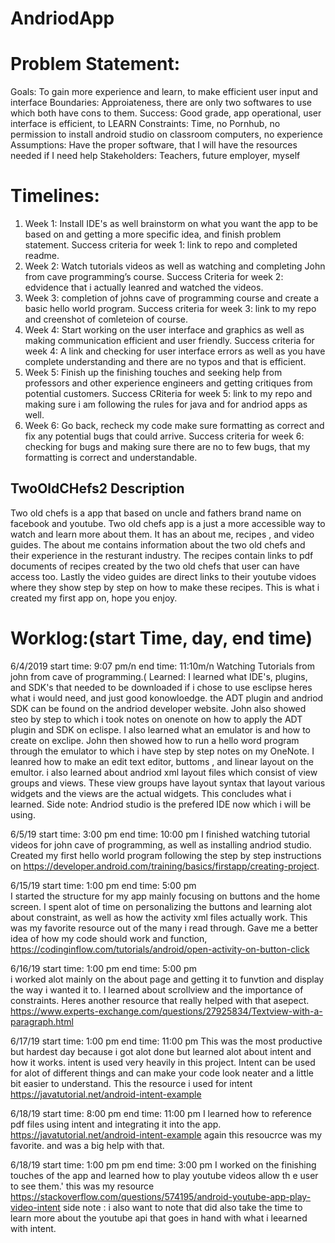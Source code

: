 # AndriodApp

# Problem Statement:
Goals: To gain more experience and learn, to make efficient user input and interface
Boundaries: Approiateness, there are only two softwares to use which both have cons to them. 
Success: Good grade, app operational, user interface is efficient, to LEARN
Constraints: Time, no Pornhub, no permission to install android studio on classroom computers, no experience
Assumptions: Have the proper software, that I will have the resources needed if I need help
Stakeholders: Teachers, future employer, myself

# Timelines:
1.	Week 1: Install IDE's as well brainstorm on what you want the app to be based on and getting a more specific idea, and finish problem statement. Success criteria for week 1: link to repo and completed readme.
2.	Week 2: Watch tutorials videos as well as watching and completing John from cave programming’s course. Success Criteria for week 2: edvidence that i actually leanred and watched the videos.
3.	Week 3: completion of johns cave of programming course and create a basic hello world program. Success criteria for week 3: link to my repo and creenshot of comleteion of course.
4.	Week 4: Start working on the user interface and graphics as well as making communication efficient and user friendly. Success criteria for week 4: A link and checking for user interface errors as well as you have complete understanding and there are no typos and that is efficient.
5.	Week 5: Finish up the finishing touches and seeking help from professors and other experience engineers and getting critiques from potential customers. Success CRiteria for week 5: link to my repo and making sure i am following the rules for java and for andriod apps as well.
6.	Week 6: Go back, recheck my code make sure formatting as correct and fix any potential bugs that could arrive. 
Success criteria for week 6: checking for bugs and making sure there are no to few bugs, that my formatting is correct and understandable.

## TwoOldCHefs2 Description

Two old chefs is a app that based on uncle and fathers brand name on facebook and youtube. Two old chefs app is a just a more accessible way to watch and learn more about them.
It has an about me, recipes , and video guides. The about me contains information about the two old chefs and their experience in the resturant industry. The recipes contain 
links to pdf documents of recipes created by the two old chefs that user can have access too. Lastly the video guides are direct links to their youtube vidoes where they show step by step on how to make these recipes. 
This is what i created my first app on, hope you enjoy.

# Worklog:(start Time, day, end time)

6/4/2019 start time: 9:07 pm/n
         end time: 11:10m/n
 Watching Tutorials from john from  cave of programming.(
Learned:
   I learned what IDE's, plugins, and SDK's that needed to be downloaded if i chose to use esclipse heres what i would need, and just good konowloedge. the ADT plugin and andriod SDK can be found on the andriod developer website. John also showed steo by step to which i took notes on onenote on how to apply the ADT plugin and SDK on eclispe. I also learned what an emulator is and how to create on exclipe. John then showed how to run a hello word program through the emulator to which i have step by step notes on my OneNote. I leanred how to make an edit text editor, buttoms , and linear layout on the emultor. i also learned about andriod xml layout files which consist of view groups and views. These view groups have layout syntax that layout various widgets and the views are the actual widgets. This concludes what i learned.
   Side note: Andriod studio is the prefered IDE now which i will be using.

6/5/19 start time: 3:00 pm 
       end time: 10:00 pm
I finished watching tutorial videos for john cave of programming, as well as installing andriod studio. Created my first hello world program following the step by step instructions on https://developer.android.com/training/basics/firstapp/creating-project.

6/15/19 start time: 1:00 pm 
       end time: 5:00 pm    
  I started the structure for my app mainly focusing on buttons and the home screen. I spent alot of time on personalizing the buttons and learning alot about constraint, as well as how the activity xml files actually work.
  This was my favorite resource out of the many i read through. Gave me a better idea of how my code should work and function,
  https://codinginflow.com/tutorials/android/open-activity-on-button-click
  
  6/16/19 start time: 1:00 pm 
       end time: 5:00 pm    
  i worked alot mainly on the about page and getting it to funvtion and display the way i wanted it to. I learned about scrollview and the importance of constraints.
  Heres another resource that really helped with that asepect.
  https://www.experts-exchange.com/questions/27925834/Textview-with-a-paragraph.html
  
  
  6/17/19 start time: 1:00 pm 
       end time: 11:00 pm
  This was the most productive but hardest day because i got alot done but learned alot about intent and how it works. intent is used very heavily in this project.
  Intent can be used for alot of different things and can make your code look neater and a little bit easier to understand.
  This the resource i used  for intent https://javatutorial.net/android-intent-example
  
  6/18/19 start time: 8:00 pm 
       end time: 11:00 pm
I learned how to reference pdf files using intent and integrating it into the app.  https://javatutorial.net/android-intent-example again this resoucrce was my favorite.
and was a big help with that.

6/18/19 start time: 1:00 pm pm 
       end time: 3:00 pm
I worked on the finishing touches of the app and learned how to play youtube videos allow th e user to see them.'
this was my resource https://stackoverflow.com/questions/574195/android-youtube-app-play-video-intent
side note : i also want to note that did also take the time to learn more about the youtube api that goes in hand with what i leearned with intent.
   
   

   
